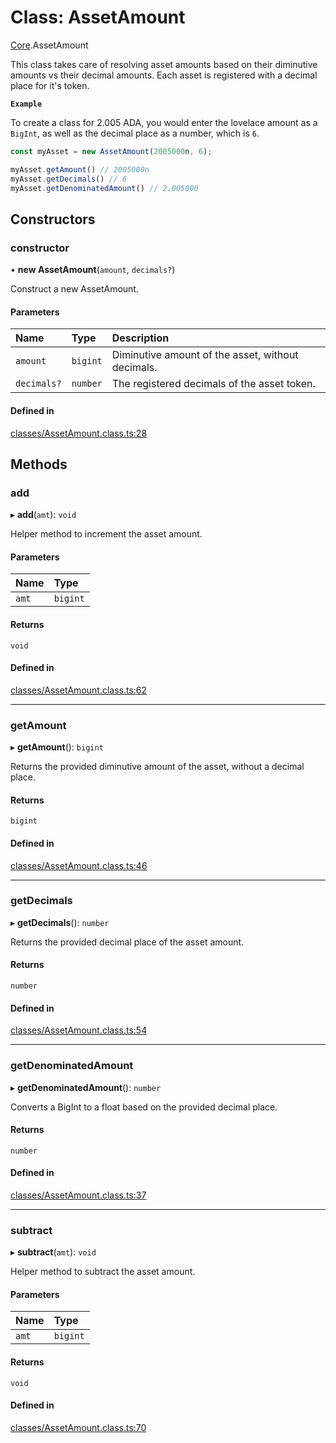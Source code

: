 # Class: AssetAmount

[Core](../modules/Core.md).AssetAmount

This class takes care of resolving asset amounts based on their diminutive amounts vs their decimal amounts.
Each asset is registered with a decimal place for it's token.

**`Example`**

To create a class for 2.005 ADA, you would enter the lovelace amount as a `BigInt`,
as well as the decimal place as a number, which is `6`.

```ts
const myAsset = new AssetAmount(2005000n, 6);

myAsset.getAmount() // 2005000n
myAsset.getDecimals() // 6
myAsset.getDenominatedAmount() // 2.005000
```

## Constructors

### constructor

• **new AssetAmount**(`amount`, `decimals?`)

Construct a new AssetAmount.

#### Parameters

| Name | Type | Description |
| :------ | :------ | :------ |
| `amount` | `bigint` | Diminutive amount of the asset, without decimals. |
| `decimals?` | `number` | The registered decimals of the asset token. |

#### Defined in

[classes/AssetAmount.class.ts:28](https://github.com/SundaeSwap-finance/sundae-sdk/blob/main/packages/core/src/classes/AssetAmount.class.ts#L28)

## Methods

### add

▸ **add**(`amt`): `void`

Helper method to increment the asset amount.

#### Parameters

| Name | Type |
| :------ | :------ |
| `amt` | `bigint` |

#### Returns

`void`

#### Defined in

[classes/AssetAmount.class.ts:62](https://github.com/SundaeSwap-finance/sundae-sdk/blob/main/packages/core/src/classes/AssetAmount.class.ts#L62)

___

### getAmount

▸ **getAmount**(): `bigint`

Returns the provided diminutive amount of the asset, without a decimal place.

#### Returns

`bigint`

#### Defined in

[classes/AssetAmount.class.ts:46](https://github.com/SundaeSwap-finance/sundae-sdk/blob/main/packages/core/src/classes/AssetAmount.class.ts#L46)

___

### getDecimals

▸ **getDecimals**(): `number`

Returns the provided decimal place of the asset amount.

#### Returns

`number`

#### Defined in

[classes/AssetAmount.class.ts:54](https://github.com/SundaeSwap-finance/sundae-sdk/blob/main/packages/core/src/classes/AssetAmount.class.ts#L54)

___

### getDenominatedAmount

▸ **getDenominatedAmount**(): `number`

Converts a BigInt to a float based on the provided decimal place.

#### Returns

`number`

#### Defined in

[classes/AssetAmount.class.ts:37](https://github.com/SundaeSwap-finance/sundae-sdk/blob/main/packages/core/src/classes/AssetAmount.class.ts#L37)

___

### subtract

▸ **subtract**(`amt`): `void`

Helper method to subtract the asset amount.

#### Parameters

| Name | Type |
| :------ | :------ |
| `amt` | `bigint` |

#### Returns

`void`

#### Defined in

[classes/AssetAmount.class.ts:70](https://github.com/SundaeSwap-finance/sundae-sdk/blob/main/packages/core/src/classes/AssetAmount.class.ts#L70)
